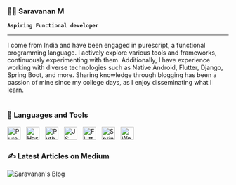 ### 🧙‍♂️ Saravanan M

**`Aspiring Functional developer`**

--- 
I come from India and have been engaged in purescript, a functional programming language. I actively explore various tools and frameworks, continuously experimenting with them. Additionally, I have experience working with diverse technologies such as Native Android, Flutter, Django, Spring Boot, and more. Sharing knowledge through blogging has been a passion of mine since my college days, as I enjoy disseminating what I learn. 
#

 ### 🧰 Languages and Tools
 

<img align="left" alt="Purescript" title="Purescript" width="30px" style="padding-right:10px;" src="https://ik.imagekit.io/mcqtbid4l/purescript.png"/>
<img align="left" alt="Haskell" title="Haskell" width="30px" style="padding-right:10px;" src="https://cdn.jsdelivr.net/gh/devicons/devicon/icons/haskell/haskell-original.svg"/>
<img align="left" alt="Python" title="Python" width="30px" style="padding-right:10px;" src="https://cdn.jsdelivr.net/gh/devicons/devicon/icons/python/python-original.svg" />
<img align="left" alt="JS" title="JS" width="30px" style="padding-right:10px;" 
src="https://cdn.jsdelivr.net/gh/devicons/devicon/icons/javascript/javascript-original.svg" />
<img align="left" alt="Flutter" title="Flutter" width="30px" style="padding-right:10px;" src="https://cdn.jsdelivr.net/gh/devicons/devicon/icons/flutter/flutter-plain.svg"/>
<img align="left" alt="Spring Boot" title="Spring Boot" width="30px" style="padding-right:10px;" src="https://ik.imagekit.io/mcqtbid4l/spring-boot.jpeg"/>

<img align="left" alt="Webpack" title="Webpack" width="30px" style="padding-right:10px;" src="https://cdn.jsdelivr.net/gh/devicons/devicon/icons/webpack/webpack-original.svg"/>

<br/>

#

### ✍️ Latest Articles on Medium


![Saravanan's Blog](https-github-com-imsaravana369-github-readme-medium-2288w3v27.vercel.app/?username=imsaravananm&limit=3)
